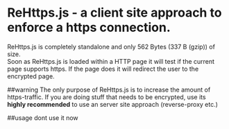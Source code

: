 # ReHttps.js - a client site approach to enforce a https connection.

ReHttps.js is completely standalone and only  562 Bytes (337 B (gzip)) of size. 
<br/>
Soon as ReHttps.js is loaded within a HTTP page it will test if the current page supports https. If the page does it will redirect the user to the encrypted page.
<br/>

##warning
The only purpose of ReHttps.js is to increase the amount of https-traffic. If you are doing stuff that needs to be encrypted, use its <b>highly recommended</b> to use an server site approach (reverse-proxy etc.)

##usage
dont use it now
